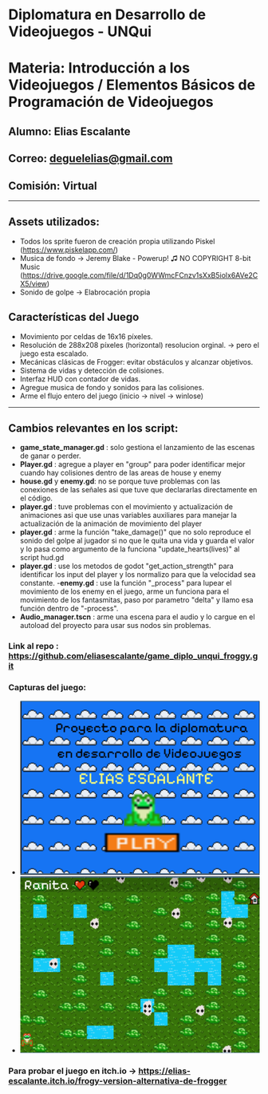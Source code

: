 # Diplomatura en Desarrollo de Videojuegos - UNQui
# Materia: Introducción a los Videojuegos / Elementos Básicos de Programación de Videojuegos


## Alumno: Elias Escalante
## Correo: deguelelias@gmail.com
## Comisión: Virtual

----

## Assets utilizados:

- Todos los sprite fueron de creación propia utilizando Piskel (https://www.piskelapp.com/)
- Musica de fondo -> Jeremy Blake - Powerup! ♫ NO COPYRIGHT 8-bit Music (https://drive.google.com/file/d/1Dq0g0WWmcFCnzv1sXxB5iolx6AVe2CX5/view)
- Sonido de golpe -> Elabrocación propia

##  Características del Juego

- Movimiento por celdas de 16x16 píxeles.
- Resolución de 288x208 píxeles (horizontal) resolucion orginal. -> pero el juego esta escalado. 
- Mecánicas clásicas de Frogger: evitar obstáculos y alcanzar objetivos.
- Sistema de vidas y detección de colisiones.
- Interfaz HUD con contador de vidas.
- Agregue musica de fondo y sonidos para las colisiones.
- Arme el flujo entero del juego (inicio -> nivel -> winlose)

----

##  Cambios relevantes en los script:

- **game_state_manager.gd** : solo gestiona el lanzamiento de las escenas de ganar o perder.
- **Player.gd** : agregue a player en "group"  para poder identificar mejor cuando hay colisiones dentro de las areas de house y enemy
- **house.gd** y **enemy.gd**: no se porque tuve problemas con las conexiones de las señales asi que tuve que declararlas directamente en el código.
- **player.gd** : tuve problemas con el movimiento y actualización de animaciones asi que use unas variables auxiliares para manejar la actualización de la animación de movimiento del player
- **player.gd** : arme la función "take_damage()" que no solo reproduce el sonido del golpe al jugador si no que le quita una vida y guarda el valor y lo pasa como argumento de la funciona "update_hearts(lives)" al script hud.gd
- **player.gd** : use los metodos de godot "get_action_strength" para identificar los input del player y los normalizo para que la velocidad sea constante.
-**enemy.gd** : use la función "_process" para lupear el movimiento de los enemy en el juego, arme un funciona para el movimiento de los fantasmitas, paso por parametro "delta" y llamo esa función dentro de "-process".
- **Audio_manager.tscn** : arme una escena para el audio y lo cargue en el autoload del proyecto para usar sus nodos sin problemas.



###  Link al repo : https://github.com/eliasescalante/game_diplo_unqui_froggy.git
###  Capturas del juego:

- ![Texto alternativo](https://github.com/eliasescalante/game_diplo_unqui_froggy/blob/main/src/assets/capturas/intro_cap.png)
- ![Texto alternativo](https://github.com/eliasescalante/game_diplo_unqui_froggy/blob/main/src/assets/capturas/level_cap.png)

### Para probar el juego en itch.io -> https://elias-escalante.itch.io/frogy-version-alternativa-de-frogger
